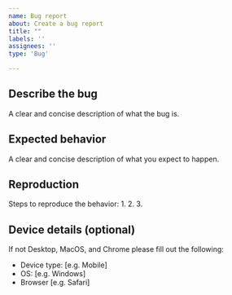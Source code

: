 ```yaml
---
name: Bug report
about: Create a bug report
title: ""
labels: ''
assignees: ''
type: 'Bug'

---
```


## Describe the bug
A clear and concise description of what the bug is.

## Expected behavior
A clear and concise description of what you expect to happen.

## Reproduction
Steps to reproduce the behavior:
1.
2.
3.

## Device details (optional)
If not Desktop, MacOS, and Chrome please fill out the following:
- Device type: [e.g. Mobile]
- OS: [e.g. Windows]
- Browser [e.g. Safari]
